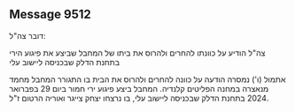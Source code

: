 ## Message 9512

דובר צה"ל:

צה"ל הודיע על כוונתו להחרים ולהרוס את ביתו של המחבל שביצע את פיגוע הירי בתחנת הדלק שבכניסה ליישוב עלי

אתמול (ו') נמסרה הודעה על כוונה להחרים ולהרוס את הבית בו התגורר המחבל מחמד מנאצרה במחנה הפליטים קלנדיה.
המחבל ביצע פיגוע ירי חמור ביום 29 בפברואר 2024 בתחנת הדלק שבכניסה ליישוב עלי, בו נרצחו יצחק צייגר ואוריה הרטום ז"ל.

